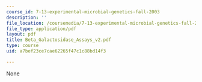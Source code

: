 ```yaml
---
course_id: 7-13-experimental-microbial-genetics-fall-2003
description: ''
file_location: /coursemedia/7-13-experimental-microbial-genetics-fall-2003/a7bef23ce7cae62265f47c1c88bd14f3_Beta_Galactosidase_Assays_v2.pdf
file_type: application/pdf
layout: pdf
title: Beta_Galactosidase_Assays_v2.pdf
type: course
uid: a7bef23ce7cae62265f47c1c88bd14f3

---
```

None